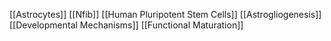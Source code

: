 [[Astrocytes]]
[[Nfib]]
[[Human Pluripotent Stem Cells]]
[[Astrogliogenesis]]
[[Developmental Mechanisms]]
[[Functional Maturation]]
